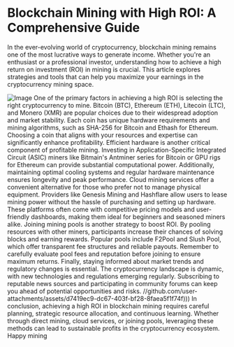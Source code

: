# Blockchain Mining with High ROI: A Comprehensive Guide
In the ever-evolving world of cryptocurrency, blockchain mining remains one of the most lucrative ways to generate income. Whether you're an enthusiast or a professional investor, understanding how to achieve a high return on investment (ROI) in mining is crucial. This article explores strategies and tools that can help you maximize your earnings in the cryptocurrency mining space.

![Image](https://github.com/user-attachments/assets/d7419ec9-dc67-403f-bf28-8faea5f1f74f)
One of the primary factors in achieving a high ROI is selecting the right cryptocurrency to mine. Bitcoin (BTC), Ethereum (ETH), Litecoin (LTC), and Monero (XMR) are popular choices due to their widespread adoption and market stability. Each coin has unique hardware requirements and mining algorithms, such as SHA-256 for Bitcoin and Ethash for Ethereum. Choosing a coin that aligns with your resources and expertise can significantly enhance profitability.
Efficient hardware is another critical component of profitable mining. Investing in Application-Specific Integrated Circuit (ASIC) miners like Bitmain's Antminer series for Bitcoin or GPU rigs for Ethereum can provide substantial computational power. Additionally, maintaining optimal cooling systems and regular hardware maintenance ensures longevity and peak performance.
Cloud mining services offer a convenient alternative for those who prefer not to manage physical equipment. Providers like Genesis Mining and Hashflare allow users to lease mining power without the hassle of purchasing and setting up hardware. These platforms often come with competitive pricing models and user-friendly dashboards, making them ideal for beginners and seasoned miners alike.
Joining mining pools is another strategy to boost ROI. By pooling resources with other miners, participants increase their chances of solving blocks and earning rewards. Popular pools include F2Pool and Slush Pool, which offer transparent fee structures and reliable payouts. Remember to carefully evaluate pool fees and reputation before joining to ensure maximum returns.
Finally, staying informed about market trends and regulatory changes is essential. The cryptocurrency landscape is dynamic, with new technologies and regulations emerging regularly. Subscribing to reputable news sources and participating in community forums can keep you ahead of potential opportunities and risks.
 //github.com/user-attachments/assets/d7419ec9-dc67-403f-bf28-8faea5f1f74f)))
In conclusion, achieving a high ROI in blockchain mining requires careful planning, strategic resource allocation, and continuous learning. Whether through direct mining, cloud services, or joining pools, leveraging these methods can lead to sustainable profits in the cryptocurrency ecosystem. Happy mining
